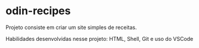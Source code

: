 # odin-recipes

Projeto consiste em criar um site simples de receitas.

Habilidades desenvolvidas nesse projeto:
HTML, Shell, Git e uso do VSCode